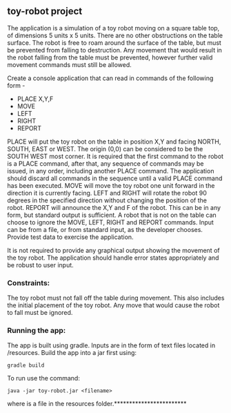 ## toy-robot project

The application is a simulation of a toy robot moving on a square table top, of dimensions 5 units x 5 units. There are no
other obstructions on the table surface. The robot is free to roam around the surface of the table, but must be prevented
from falling to destruction. Any movement that would result in the robot falling from the table must be prevented,
however further valid movement commands must still be allowed.

Create a console application that can read in commands of the following form -
* PLACE X,Y,F
* MOVE
* LEFT
* RIGHT
* REPORT

PLACE will put the toy robot on the table in position X,Y and facing NORTH, SOUTH, EAST or WEST. The origin (0,0)
can be considered to be the SOUTH WEST most corner. It is required that the first command to the robot is a PLACE
command, after that, any sequence of commands may be issued, in any order, including another PLACE command. The
application should discard all commands in the sequence until a valid PLACE command has been executed.
MOVE will move the toy robot one unit forward in the direction it is currently facing.
LEFT and RIGHT will rotate the robot 90 degrees in the specified direction without changing the position of the robot.
REPORT will announce the X,Y and F of the robot. This can be in any form, but standard output is sufficient.
A robot that is not on the table can choose to ignore the MOVE, LEFT, RIGHT and REPORT commands.
Input can be from a file, or from standard input, as the developer chooses.
Provide test data to exercise the application.

It is not required to provide any graphical output showing the movement of the toy robot.
The application should handle error states appropriately and be robust to user input.

### Constraints:
The toy robot must not fall off the table during movement. This also includes the initial placement of the toy robot. Any
move that would cause the robot to fall must be ignored.

### Running the app:
The app is built using gradle. Inputs are in the form of text files located in /resources.
Build the app into a jar first using:

`gradle build`

To run use the command:

`java -jar toy-robot.jar <filename>`

where <filename> is a file in the resources folder.************************
